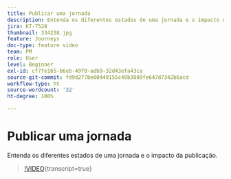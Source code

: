 ```yaml
---
title: Publicar uma jornada
description: Entenda os diferentes estados de uma jornada e o impacto da publicação.
jira: KT-7528
thumbnail: 334238.jpg
feature: Journeys
doc-type: feature video
team: PM
role: User
level: Beginner
exl-id: cf7fe165-b6eb-49f0-adb9-32d43efa43ca
source-git-commit: fd9d277be00449155c49b3809fe647d7342b6acd
workflow-type: ht
source-wordcount: '32'
ht-degree: 100%

---
```


# Publicar uma jornada

Entenda os diferentes estados de uma jornada e o impacto da publicação.

>[!VIDEO](https://video.tv.adobe.com/v/334238?quality=12&learn=on){transcript=true}
